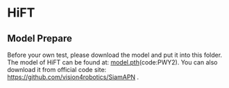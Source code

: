 
# HiFT

## Model Prepare

Before your own test, please download the model and put it into this folder.
The model of HiFT can be found at: [model.pth](https://pan.baidu.com/s/15GQP8VeS8kZwAHfIAAyP0w)(code:PWY2).
You can also download it from official code site: https://github.com/vision4robotics/SiamAPN .
